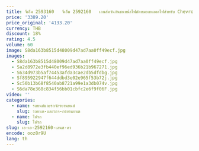 ```yaml
---
title: จีเอ็ม 2593160   จีเอ็ม 2592160   เลนส์ควันกันชนหน้าไฟตัดหมอกหลอดไฟสําหรับ Chevrolet GMC Cadillac
price: '3389.20'
price_original: '4133.20'
currency: THB
discount: 18%
rating: 4.5
volume: 60
image: S8da163b8515d48009d47ad7aa0ff49ecf.jpg
images:
  - S8da163b8515d48009d47ad7aa0ff49ecf.jpg
  - Sa2d8972e3fb440ef96ed936b21b967271.jpg
  - S634d973b5af74453afda3cae2db5dfdbg.jpg
  - Sf895922947f644ddbd3e02e965f53b72j.jpg
  - Sc50b13b68f8540ab8721a99e1a3db074v.jpg
  - S6da78e368c834f56bb01cbfc2e6f9f06F.jpg
video: ''
categories:
  - name: รถยนต์และรถจักรยานยนต์
    slug: รถยนต-และรถจ-กรยานยนต
  - name: ไฟรถ
    slug: ไฟรถ
slug: เอ-เอ-2592160-เลนส-คว
encode: ooz8r9U
lang: th
---
```

  